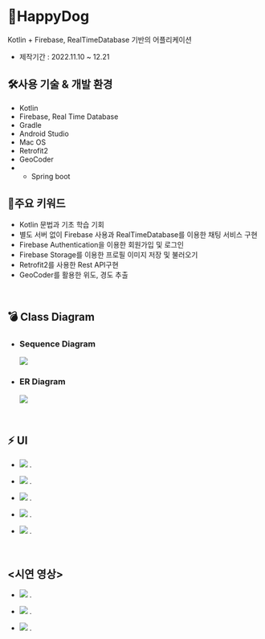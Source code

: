 # ️🐶HappyDog

Kotlin + Firebase, RealTimeDatabase 기반의 어플리케이션

- 제작기간 : 2022.11.10 ~ 12.21

## 🛠사용 기술 & 개발 환경

- Kotlin
- Firebase, Real Time Database
- Gradle
- Android Studio
- Mac OS
- Retrofit2
- GeoCoder
- + Spring boot

## 📌주요 키워드

- Kotlin 문법과 기초 학습 기회
- 별도 서버 없이 Firebase 사용과 RealTimeDatabase를 이용한 채팅 서비스 구현
- Firebase Authentication을 이용한 회원가입 및 로그인
- Firebase Storage를 이용한 프로필 이미지 저장 및 불러오기
- Retrofit2를 사용한 Rest API구현
- GeoCoder를 활용한 위도, 경도 추출


<br/>

## 💣 Class Diagram
- ### Sequence Diagram
  <img src="Image/sequence.png">

- ### ER Diagram
  <img src="Image/ER.png">



<br/>

## ⚡️ UI


- <img src ="Image/intro.png"> . 
  
- <img src ="Image/profile.png"> . 

- <img src ="Image/friend.png"> . 

- <img src ="Image/add.png"> . 

- <img src ="Image/contract.png"> . 

<br/>


## <시연 영상>

- <img src = "Image/0.gif"> . 

- <img src = "Image/1.gif"> . 

- <img src = "Image/3.gif"> . 